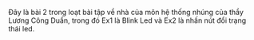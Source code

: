 Đây là bài 2 trong loạt bài tập về nhà của môn hệ thống nhúng của thầy Lương Công Duẩn, trong đó Ex1 là Blink Led và Ex2 là nhấn nút đổi trạng thái led.
